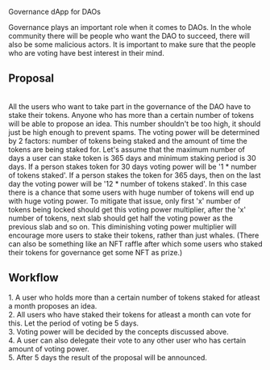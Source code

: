 Governance dApp for DAOs

Governance plays an important role when it comes to DAOs. In the whole community there will be people who want the DAO to succeed, there will also be some malicious actors. It is important to make sure that the people who are voting have best interest in their mind. 

<h2>Proposal</h2><br />
All the users who want to take part in the governance of the DAO have to stake their tokens. Anyone who has more than a certain number of tokens will be able to propose an idea. This number shouldn't be too high, it should just be high enough to prevent spams. 
The voting power will be determined by 2 factors: number of tokens being staked and the amount of time the tokens are being staked for. Let's assume that the maximum number of days a user can stake token is 365 days and minimum staking period is 30 days. If a person stakes token for 30 days voting power will be '1 * number of tokens staked'. If a person stakes the token for 365 days, then on the last day the voting power will be '12 * number of tokens staked'.  In this case there is a chance that some users with huge number of tokens will end up with huge voting power. To mitigate that issue, only first 'x' number of tokens being locked should get this voting power multiplier, after the 'x' number of tokens, next slab should get half the voting power as the previous slab and so on. This diminishing voting power multiplier will encourage more users to stake their tokens, rather than just whales. 
(There can also be something like an NFT raffle after which some users who staked their tokens for governance get some NFT as prize.)

<h2>Workflow</h2>
1. A user who holds more than a certain number of tokens staked for atleast a month proposes an idea.<br />
2. All users who have staked their tokens for atleast a month can vote for this. Let the period of voting be 5 days.<br />
3. Voting power will be decided by the concepts discussed above.<br />
4. A user can also delegate their vote to any other user who has certain amount of voting power.<br />
5. After 5 days the result of the proposal will be announced.<br />
